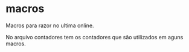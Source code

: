 # macros

Macros para razor no ultima online.

No arquivo contadores tem os contadores que são utilizados em aguns macros.
